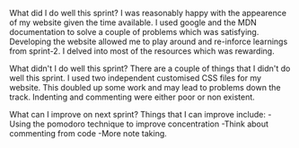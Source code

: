 What did I do well this sprint?
I was reasonably happy with the appearence of my website given the time available. I used google and the MDN documentation to solve a couple of problems which was satisfying. Developing the website allowed me to play around and re-inforce learnings from sprint-2. I delved into most of the resources which was rewarding.

What didn't I do well this sprint?
There are a couple of things that I didn't do well this sprint. I used two independent customised CSS files for my website. This doubled up some work and may lead to problems down the track. Indenting and commenting were either poor or non existent.

 What can I improve on next sprint?
 Things that I can improve include:
 -Using the pomodoro technique to improve concentration
 -Think about commenting from code
 -More note taking.